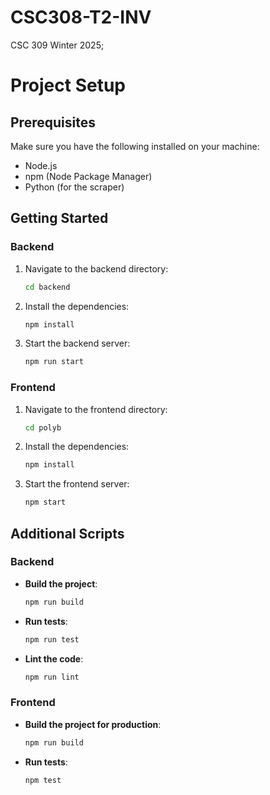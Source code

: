 # CSC308-T2-INV

CSC 309 Winter 2025; 

# Project Setup

## Prerequisites

Make sure you have the following installed on your machine:
- Node.js
- npm (Node Package Manager)
- Python (for the scraper)

## Getting Started

### Backend

1. Navigate to the backend directory:
    ```sh
    cd backend
    ```

2. Install the dependencies:
    ```sh
    npm install
    ```

3. Start the backend server:
    ```sh
    npm run start
    ```

### Frontend

1. Navigate to the frontend directory:
    ```sh
    cd polyb
    ```

2. Install the dependencies:
    ```sh
    npm install
    ```

3. Start the frontend server:
    ```sh
    npm start
    ```

## Additional Scripts

### Backend

- **Build the project**:
    ```sh
    npm run build
    ```

- **Run tests**:
    ```sh
    npm run test
    ```

- **Lint the code**:
    ```sh
    npm run lint
    ```

### Frontend

- **Build the project for production**:
    ```sh
    npm run build
    ```

- **Run tests**:
    ```sh
    npm test
    ```

